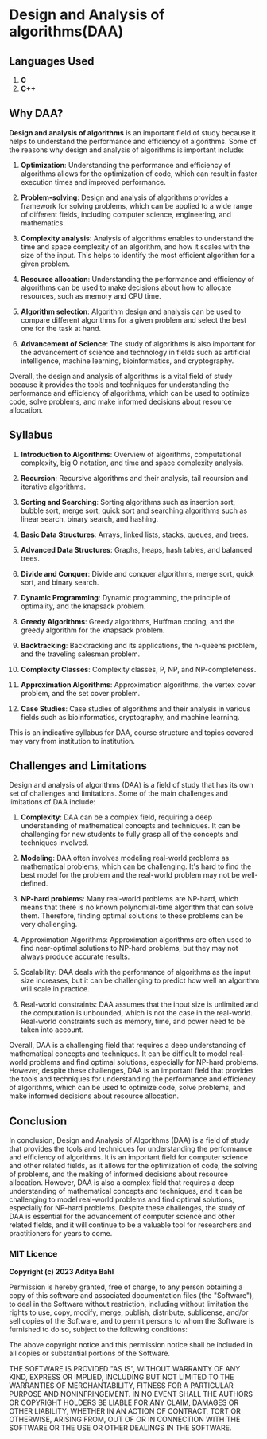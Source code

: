 # Design and Analysis of algorithms(DAA)

## Languages Used

1. **C**
2. **C++**

## Why DAA?

**Design and analysis of algorithms** is an important field of study because it helps to understand the performance and efficiency of algorithms. Some of the reasons why design and analysis of algorithms is important include:

1. **Optimization**: Understanding the performance and efficiency of algorithms allows for the optimization of code, which can result in faster execution times and improved performance.

2. **Problem-solving**: Design and analysis of algorithms provides a framework for solving problems, which can be applied to a wide range of different fields, including computer science, engineering, and mathematics.

3. **Complexity analysis**: Analysis of algorithms enables to understand the time and space complexity of an algorithm, and how it scales with the size of the input. This helps to identify the most efficient algorithm for a given problem.

4. **Resource allocation**: Understanding the performance and efficiency of algorithms can be used to make decisions about how to allocate resources, such as memory and CPU time.

5. **Algorithm selection**: Algorithm design and analysis can be used to compare different algorithms for a given problem and select the best one for the task at hand.

6. **Advancement of Science**: The study of algorithms is also important for the advancement of science and technology in fields such as artificial intelligence, machine learning, bioinformatics, and cryptography.

Overall, the design and analysis of algorithms is a vital field of study because it provides the tools and techniques for understanding the performance and efficiency of algorithms, which can be used to optimize code, solve problems, and make informed decisions about resource allocation.

## Syllabus

1. **Introduction to Algorithms**: Overview of algorithms, computational complexity, big O notation, and time and space complexity analysis.

2. **Recursion**: Recursive algorithms and their analysis, tail recursion and iterative algorithms.

3. **Sorting and Searching**: Sorting algorithms such as insertion sort, bubble sort, merge sort, quick sort and searching algorithms such as linear search, binary search, and hashing.

4. **Basic Data Structures**: Arrays, linked lists, stacks, queues, and trees.

5. **Advanced Data Structures**: Graphs, heaps, hash tables, and balanced trees.

6. **Divide and Conquer**: Divide and conquer algorithms, merge sort, quick sort, and binary search.

7. **Dynamic Programming**: Dynamic programming, the principle of optimality, and the knapsack problem.

8. **Greedy Algorithms**: Greedy algorithms, Huffman coding, and the greedy algorithm for the knapsack problem.

9. **Backtracking**: Backtracking and its applications, the n-queens problem, and the traveling salesman problem.

10. **Complexity Classes**: Complexity classes, P, NP, and NP-completeness.

11. **Approximation Algorithms**: Approximation algorithms, the vertex cover problem, and the set cover problem.

12. **Case Studies**: Case studies of algorithms and their analysis in various fields such as bioinformatics, cryptography, and machine learning.

This is an indicative syllabus for DAA, course structure and topics covered may vary from institution to institution.

## Challenges and Limitations

Design and analysis of algorithms (DAA) is a field of study that has its own set of challenges and limitations. Some of the main challenges and limitations of DAA include:

1. **Complexity**: DAA can be a complex field, requiring a deep understanding of mathematical concepts and techniques. It can be challenging for new students to fully grasp all of the concepts and techniques involved.

2. **Modeling**: DAA often involves modeling real-world problems as mathematical problems, which can be challenging. It's hard to find the best model for the problem and the real-world problem may not be well-defined.

3. **NP-hard problem**s: Many real-world problems are NP-hard, which means that there is no known polynomial-time algorithm that can solve them. Therefore, finding optimal solutions to these problems can be very challenging.

4. Approximation Algorithms: Approximation algorithms are often used to find near-optimal solutions to NP-hard problems, but they may not always produce accurate results.

5. Scalability: DAA deals with the performance of algorithms as the input size increases, but it can be challenging to predict how well an algorithm will scale in practice.

6. Real-world constraints: DAA assumes that the input size is unlimited and the computation is unbounded, which is not the case in the real-world. Real-world constraints such as memory, time, and power need to be taken into account.

Overall, DAA is a challenging field that requires a deep understanding of mathematical concepts and techniques. It can be difficult to model real-world problems and find optimal solutions, especially for NP-hard problems. However, despite these challenges, DAA is an important field that provides the tools and techniques for understanding the performance and efficiency of algorithms, which can be used to optimize code, solve problems, and make informed decisions about resource allocation.

## Conclusion

In conclusion, Design and Analysis of Algorithms (DAA) is a field of study that provides the tools and techniques for understanding the performance and efficiency of algorithms. It is an important field for computer science and other related fields, as it allows for the optimization of code, the solving of problems, and the making of informed decisions about resource allocation. However, DAA is also a complex field that requires a deep understanding of mathematical concepts and techniques, and it can be challenging to model real-world problems and find optimal solutions, especially for NP-hard problems. Despite these challenges, the study of DAA is essential for the advancement of computer science and other related fields, and it will continue to be a valuable tool for researchers and practitioners for years to come.

### MIT Licence

**Copyright (c) 2023 Aditya Bahl**

Permission is hereby granted, free of charge, to any person obtaining a copy of this software and associated documentation files (the "Software"), to deal in the Software without restriction, including without limitation the rights to use, copy, modify, merge, publish, distribute, sublicense, and/or sell copies of the Software, and to permit persons to whom the Software is furnished to do so, subject to the following conditions:

The above copyright notice and this permission notice shall be included in all copies or substantial portions of the Software.

THE SOFTWARE IS PROVIDED "AS IS", WITHOUT WARRANTY OF ANY KIND, EXPRESS OR IMPLIED, INCLUDING BUT NOT LIMITED TO THE WARRANTIES OF MERCHANTABILITY, FITNESS FOR A PARTICULAR PURPOSE AND NONINFRINGEMENT. IN NO EVENT SHALL THE AUTHORS OR COPYRIGHT HOLDERS BE LIABLE FOR ANY CLAIM, DAMAGES OR OTHER LIABILITY, WHETHER IN AN ACTION OF CONTRACT, TORT OR OTHERWISE, ARISING FROM, OUT OF OR IN CONNECTION WITH THE SOFTWARE OR THE USE OR OTHER DEALINGS IN THE SOFTWARE.
